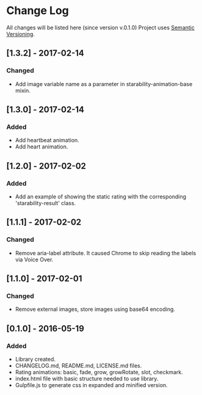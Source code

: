 # Change Log
All changes will be listed here (since version v.0.1.0)
Project uses [Semantic Versioning](http://semver.org/).

## [1.3.2] - 2017-02-14
### Changed
- Add image variable name as a parameter in starability-animation-base mixin.

## [1.3.0] - 2017-02-14
### Added
- Add heartbeat animation.
- Add heart animation.

## [1.2.0] - 2017-02-02
### Added
- Add an example of showing the static rating with the corresponding 'starability-result' class.

## [1.1.1] - 2017-02-02
### Changed
- Remove aria-label attribute. It caused Chrome to skip reading the labels via Voice Over.

## [1.1.0] - 2017-02-01
### Changed
- Remove external images, store images using base64 encoding.

## [0.1.0] - 2016-05-19
### Added
- Library created.
- CHANGELOG.md, README.md, LICENSE.md files.
- Rating animations: basic, fade, grow, growRotate, slot, checkmark.
- index.html file with basic structure needed to use library.
- Gulpfile.js to generate css in expanded and minified version.
